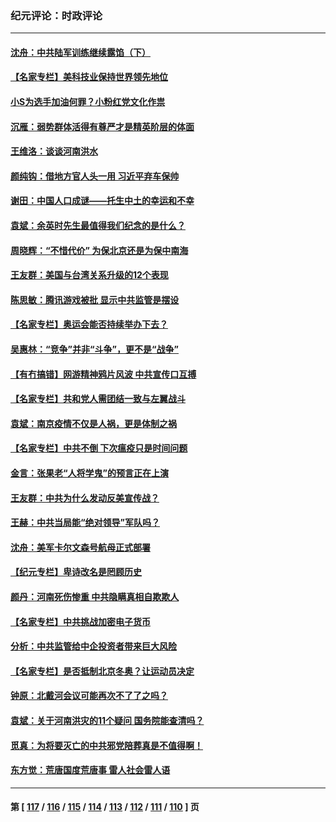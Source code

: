 ### 纪元评论：时政评论
---
#### [沈舟：中共陆军训练继续露馅（下）](../../pages/nsc1025/n13128371.md) 
#### [【名家专栏】美科技业保持世界领先地位](../../pages/nsc1025/n13141131.md) 
#### [小S为选手加油何罪？小粉红党文化作祟](../../pages/nsc1025/n13144232.md) 
#### [沉雁：弱势群体活得有尊严才是精英阶层的体面](../../pages/nsc1025/n13143557.md) 
#### [王维洛：谈谈河南洪水](../../pages/nsc1025/n13143478.md) 
#### [颜纯钩：借地方官人头一用 习近平弃车保帅](../../pages/nsc1025/n13143380.md) 
#### [谢田：中国人口成谜——托生中土的幸运和不幸](../../pages/nsc1025/n13143176.md) 
#### [袁斌：余英时先生最值得我们纪念的是什么？](../../pages/nsc1025/n13143119.md) 
#### [周晓辉：“不惜代价” 为保北京还是为保中南海](../../pages/nsc1025/n13141999.md) 
#### [王友群：美国与台湾关系升级的12个表现](../../pages/nsc1025/n13142233.md) 
#### [陈思敏：腾讯游戏被批 显示中共监管是摆设](../../pages/nsc1025/n13142124.md) 
#### [【名家专栏】奥运会能否持续举办下去？](../../pages/nsc1025/n13141097.md) 
#### [吴惠林：“竞争”并非“斗争”，更不是“战争”](../../pages/nsc1025/n13141516.md) 
#### [【有冇搞错】网游精神鸦片风波 中共宣传口互搏](../../pages/nsc1025/n13139064.md) 
#### [【名家专栏】共和党人需团结一致与左翼战斗](../../pages/nsc1025/n13141159.md) 
#### [袁斌：南京疫情不仅是人祸，更是体制之祸](../../pages/nsc1025/n13140220.md) 
#### [【名家专栏】中共不倒 下次瘟疫只是时间问题](../../pages/nsc1025/n13138500.md) 
#### [金言：张果老“人将学鬼”的预言正在上演](../../pages/nsc1025/n13139545.md) 
#### [王友群：中共为什么发动反美宣传战？](../../pages/nsc1025/n13139401.md) 
#### [王赫：中共当局能“绝对领导”军队吗？](../../pages/nsc1025/n13139276.md) 
#### [沈舟：美军卡尔文森号航母正式部署](../../pages/nsc1025/n13139166.md) 
#### [【纪元专栏】卑诗改名是罔顾历史](../../pages/nsc1025/n13139279.md) 
#### [颜丹：河南死伤惨重 中共隐瞒真相自欺欺人](../../pages/nsc1025/n13138981.md) 
#### [【名家专栏】中共挑战加密电子货币](../../pages/nsc1025/n13138501.md) 
#### [分析：中共监管给中企投资者带来巨大风险](../../pages/nsc1025/n13138372.md) 
#### [【名家专栏】是否抵制北京冬奥？让运动员决定](../../pages/nsc1025/n13135905.md) 
#### [钟原：北戴河会议可能再次不了了之吗？](../../pages/nsc1025/n13137564.md) 
#### [袁斌：关于河南洪灾的11个疑问 国务院能查清吗？](../../pages/nsc1025/n13137576.md) 
#### [觅真：为将要灭亡的中共邪党陪葬真是不值得啊！](../../pages/nsc1025/n13137527.md) 
#### [东方觉：荒唐国度荒唐事 雷人社会雷人语](../../pages/nsc1025/n13137438.md) 

---
#### 第 [ [117](./117.md) / [116](./116.md) / [115](./115.md) / [114](./114.md) / [113](./113.md) / [112](./112.md) / [111](./111.md) / [110](./110.md) ] 页
